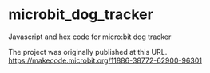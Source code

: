 # microbit_dog_tracker
Javascript and hex code for micro:bit dog tracker

The project was originally published at this URL.
https://makecode.microbit.org/11886-38772-62900-96301
